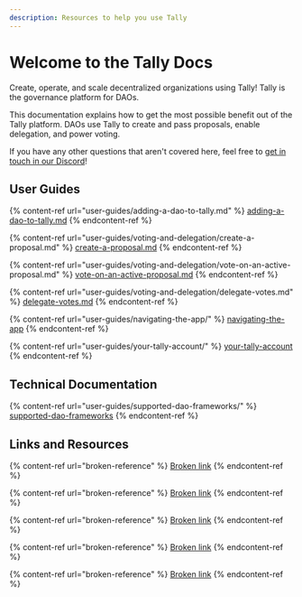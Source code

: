 ```yaml
---
description: Resources to help you use Tally
---
```


# Welcome to the Tally Docs

Create, operate, and scale decentralized organizations using Tally! Tally is the governance platform for DAOs.&#x20;

This documentation explains how to get the most possible benefit out of the Tally platform. DAOs use Tally to create and pass proposals, enable delegation, and power voting.&#x20;

If you have any other questions that aren't covered here, feel free to [get in touch in our Discord](https://discord.com/invite/sCGnpWH3m4)!

## User Guides

{% content-ref url="user-guides/adding-a-dao-to-tally.md" %}
[adding-a-dao-to-tally.md](user-guides/adding-a-dao-to-tally.md)
{% endcontent-ref %}

{% content-ref url="user-guides/voting-and-delegation/create-a-proposal.md" %}
[create-a-proposal.md](user-guides/voting-and-delegation/create-a-proposal.md)
{% endcontent-ref %}

{% content-ref url="user-guides/voting-and-delegation/vote-on-an-active-proposal.md" %}
[vote-on-an-active-proposal.md](user-guides/voting-and-delegation/vote-on-an-active-proposal.md)
{% endcontent-ref %}

{% content-ref url="user-guides/voting-and-delegation/delegate-votes.md" %}
[delegate-votes.md](user-guides/voting-and-delegation/delegate-votes.md)
{% endcontent-ref %}

{% content-ref url="user-guides/navigating-the-app/" %}
[navigating-the-app](user-guides/navigating-the-app/)
{% endcontent-ref %}

{% content-ref url="user-guides/your-tally-account/" %}
[your-tally-account](user-guides/your-tally-account/)
{% endcontent-ref %}

## Technical Documentation

{% content-ref url="user-guides/supported-dao-frameworks/" %}
[supported-dao-frameworks](user-guides/supported-dao-frameworks/)
{% endcontent-ref %}



## Links and Resources&#x20;

{% content-ref url="broken-reference" %}
[Broken link](broken-reference)
{% endcontent-ref %}

{% content-ref url="broken-reference" %}
[Broken link](broken-reference)
{% endcontent-ref %}

{% content-ref url="broken-reference" %}
[Broken link](broken-reference)
{% endcontent-ref %}

{% content-ref url="broken-reference" %}
[Broken link](broken-reference)
{% endcontent-ref %}

{% content-ref url="broken-reference" %}
[Broken link](broken-reference)
{% endcontent-ref %}
